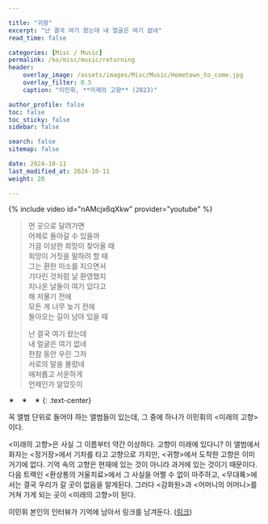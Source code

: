 ```yaml
---

title: "귀향"
excerpt: "난 결국 여기 왔는데 내 얼굴은 여기 없네"
read_time: false

categories: [Misc / Music]
permalink: /ko/misc/music/returning
header:
    overlay_image: /assets/images/Misc/Music/Hometown_to_come.jpg
    overlay_filter: 0.5
    caption: "이민휘, **미래의 고향** (2023)"

author_profile: false
toc: false
toc_sticky: false
sidebar: false

search: false
sitemap: false

date: 2024-10-11
last_modified_at: 2024-10-11
weight: 20

---
```


{% include video id="nAMcjx6qXkw" provider="youtube" %}

> 먼 곳으로 달려가면  
어제로 돌아갈 수 있을까  
가끔 이상한 희망이 찾아올 때  
희망이 거짓을 말하려 할 때  
그는 환한 미소를 지으면서  
기다린 것처럼 날 환영했지  
지나온 날들이 여기 있다고  
해 저물기 전에  
모든 게 너무 늦기 전에  
돌아오는 길이 남아 있을 때  
>
> 난 결국 여기 왔는데  
내 얼굴은 여기 없네  
한참 동안 우린 그저  
서로의 말을 몰랐네  
애처롭고 서운하게  
언제인가 알았듯이

✶&emsp;✶&emsp;✶
{: .text-center}

꼭 앨범 단위로 들어야 하는 앨범들이 있는데, 그 중에 하나가 이민휘의 \<미래의 고향\>이다.

\<미래의 고향\>은 사실 그 이름부터 약간 이상하다. 고향이 미래에 있다니? 이 앨범에서 화자는 \<정거장\>에서 기차를 타고 고향으로 가지만, \<귀향\>에서 도착한 고향은 이미 거기에 없다. 기억 속의 고향은 현재에 있는 것이 아니라 과거에 있는 것이기 때문이다. 다음 트랙인 \<환상통의 거울치료\>에서 그 사실을 어쩔 수 없이 마주하고, \<무대륙\>에서는 결국 우리가 갈 곳이 없음을 알게된다. 그러다 \<감화원\>과 \<어머니의 어머니\>를 거쳐 가게 되는 곳이 \<미래의 고향\>이 된다. 

이민휘 본인의 인터뷰가 기억에 남아서 링크를 남겨둔다. ([링크](https://www.newsis.com/view/NISX20231213_0002555940))